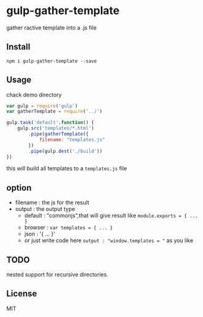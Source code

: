 # gulp-gather-template

gather ractive template into a .js file

## Install

`npm i gulp-gather-template --save`

## Usage
chack demo directory

```js
var gulp = require('gulp')
var gatherTemplate = require('../')

gulp.task('default',function() {
    gulp.src('templates/*.html')
        .pipe(gatherTemplate({
            filename: "templates.js"
        })
        .pipe(gulp.dest('./build'))
})
```

this will build all templates to a `templates.js` file

## option
- filename : the js for the result
- output : the output type
	- default : "commonjs",that will give result like
	`module.exports = { ... }`
	- browser : `var templates = { ... }`
	- json : '{ ... }'
	- or just write code here `output : "window.templates = "` as you like 

## TODO

nested support for recursive directories.

## License

MIT